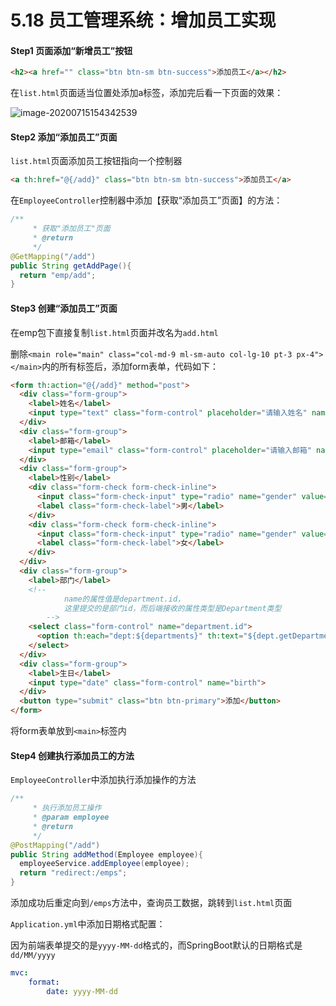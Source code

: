 # 5.18 员工管理系统：增加员工实现

#### Step1 页面添加“新增员工”按钮

```html
<h2><a href="" class="btn btn-sm btn-success">添加员工</a></h2>
```

在`list.html`页面适当位置处添加a标签，添加完后看一下页面的效果：

![image-20200715154342539](https://images.shiguangping.com/imgs/20200715154342.png)



#### Step2 添加“添加员工”页面

`list.html`页面添加员工按钮指向一个控制器

```html
<a th:href="@{/add}" class="btn btn-sm btn-success">添加员工</a>
```



在`EmployeeController`控制器中添加【获取“添加员工”页面】的方法：

```java
/**
     * 获取"添加员工"页面
     * @return
     */
@GetMapping("/add")
public String getAddPage(){
  return "emp/add";
}
```



#### Step3 创建“添加员工”页面

在emp包下直接复制`list.html`页面并改名为`add.html`

删除`<main role="main" class="col-md-9 ml-sm-auto col-lg-10 pt-3 px-4"></main>`内的所有标签后，添加form表单，代码如下：

```html
<form th:action="@{/add}" method="post">
  <div class="form-group">
    <label>姓名</label>
    <input type="text" class="form-control" placeholder="请输入姓名" name="lastName">
  </div>
  <div class="form-group">
    <label>邮箱</label>
    <input type="email" class="form-control" placeholder="请输入邮箱" name="email">
  </div>
  <div class="form-group">
    <label>性别</label>
    <div class="form-check form-check-inline">
      <input class="form-check-input" type="radio" name="gender" value="1">
      <label class="form-check-label">男</label>
    </div>
    <div class="form-check form-check-inline">
      <input class="form-check-input" type="radio" name="gender" value="0">
      <label class="form-check-label">女</label>
    </div>
  </div>
  <div class="form-group">
    <label>部门</label>
    <!--
			name的属性值是department.id，
			这里提交的是部门id，而后端接收的属性类型是Department类型
		-->
    <select class="form-control" name="department.id">
      <option th:each="dept:${departments}" th:text="${dept.getDepartmentName()}" th:value="${dept.getId()}"></option>
    </select>
  </div>
  <div class="form-group">
    <label>生日</label>
    <input type="date" class="form-control" name="birth">
  </div>
  <button type="submit" class="btn btn-primary">添加</button>
</form>
```

将form表单放到`<main>`标签内



#### Step4 创建执行添加员工的方法

`EmployeeController`中添加执行添加操作的方法

```java
/**
     * 执行添加员工操作
     * @param employee
     * @return
     */
@PostMapping("/add")
public String addMethod(Employee employee){
  employeeService.addEmployee(employee);
  return "redirect:/emps";
}
```

添加成功后重定向到`/emps`方法中，查询员工数据，跳转到`list.html`页面



`Application.yml`中添加日期格式配置：

因为前端表单提交的是`yyyy-MM-dd`格式的，而SpringBoot默认的日期格式是`dd/MM/yyyy`

```yaml
mvc:
	format:
		date: yyyy-MM-dd
```

